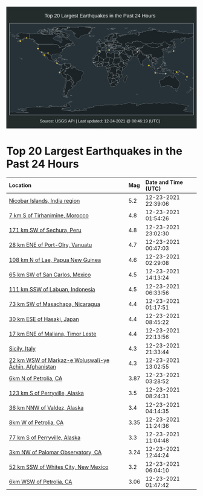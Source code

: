![Map](./map.png)

# Top 20 Largest Earthquakes in the Past 24 Hours

| Location | Mag | Date and Time (UTC) |
|:---|:---|:---|
| [Nicobar Islands, India region](https://earthquake.usgs.gov/earthquakes/eventpage/us6000gexl) | 5.2 | 12-23-2021 22:39:06 |
| [7 km S of Tirhanimîne, Morocco](https://earthquake.usgs.gov/earthquakes/eventpage/us6000geqa) | 4.8 | 12-23-2021 01:54:26 |
| [171 km SW of Sechura, Peru](https://earthquake.usgs.gov/earthquakes/eventpage/us6000gexr) | 4.8 | 12-23-2021 23:02:30 |
| [28 km ENE of Port-Olry, Vanuatu](https://earthquake.usgs.gov/earthquakes/eventpage/us6000geq2) | 4.7 | 12-23-2021 00:47:03 |
| [108 km N of Lae, Papua New Guinea](https://earthquake.usgs.gov/earthquakes/eventpage/us6000geqh) | 4.6 | 12-23-2021 02:29:08 |
| [65 km SW of San Carlos, Mexico](https://earthquake.usgs.gov/earthquakes/eventpage/us6000gett) | 4.5 | 12-23-2021 14:13:24 |
| [111 km SSW of Labuan, Indonesia](https://earthquake.usgs.gov/earthquakes/eventpage/us6000gerz) | 4.5 | 12-23-2021 06:33:56 |
| [73 km SW of Masachapa, Nicaragua](https://earthquake.usgs.gov/earthquakes/eventpage/us6000geq6) | 4.4 | 12-23-2021 01:17:51 |
| [30 km ESE of Hasaki, Japan](https://earthquake.usgs.gov/earthquakes/eventpage/us6000gess) | 4.4 | 12-23-2021 08:45:22 |
| [17 km ENE of Maliana, Timor Leste](https://earthquake.usgs.gov/earthquakes/eventpage/us6000gexi) | 4.4 | 12-23-2021 22:13:56 |
| [Sicily, Italy](https://earthquake.usgs.gov/earthquakes/eventpage/us6000gex4) | 4.3 | 12-23-2021 21:33:44 |
| [22 km WSW of Markaz-e Woluswalī-ye Āchīn, Afghanistan](https://earthquake.usgs.gov/earthquakes/eventpage/us6000geti) | 4.3 | 12-23-2021 13:02:55 |
| [6km N of Petrolia, CA](https://earthquake.usgs.gov/earthquakes/eventpage/nc73667866) | 3.87 | 12-23-2021 03:28:52 |
| [123 km S of Perryville, Alaska](https://earthquake.usgs.gov/earthquakes/eventpage/us6000gesp) | 3.5 | 12-23-2021 08:24:31 |
| [36 km NNW of Valdez, Alaska](https://earthquake.usgs.gov/earthquakes/eventpage/ak021gehbpfq) | 3.4 | 12-23-2021 04:14:35 |
| [8km W of Petrolia, CA](https://earthquake.usgs.gov/earthquakes/eventpage/nc73667941) | 3.35 | 12-23-2021 11:24:36 |
| [77 km S of Perryville, Alaska](https://earthquake.usgs.gov/earthquakes/eventpage/us6000get2) | 3.3 | 12-23-2021 11:04:48 |
| [3km NW of Palomar Observatory, CA](https://earthquake.usgs.gov/earthquakes/eventpage/ci39894823) | 3.24 | 12-23-2021 12:44:24 |
| [52 km SSW of Whites City, New Mexico](https://earthquake.usgs.gov/earthquakes/eventpage/tx2021zaxc) | 3.2 | 12-23-2021 06:04:10 |
| [6km WSW of Petrolia, CA](https://earthquake.usgs.gov/earthquakes/eventpage/nc73667831) | 3.06 | 12-23-2021 01:47:42 |
